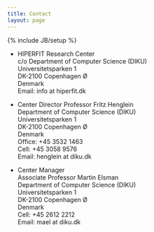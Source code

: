 ```yaml
---
title: Contact
layout: page
---
```

{% include JB/setup %}

* HIPERFIT Research Center  
c/o Department of Computer Science (DIKU)  
Universitetsparken 1  
DK-2100 Copenhagen Ø  
Denmark  
Email: info at hiperfit.dk

* Center Director
Professor Fritz Henglein  
Department of Computer Science (DIKU)  
Universitetsparken 1  
DK-2100 Copenhagen Ø  
Denmark  
Office: +45 3532 1463  
Cell: +45 3058 9576  
Email: henglein at diku.dk

* Center Manager  
Associate Professor Martin Elsman  
Department of Computer Science (DIKU)  
Universitetsparken 1  
DK-2100 Copenhagen Ø  
Denmark  
Cell: +45 2612 2212  
Email: mael at diku.dk
    